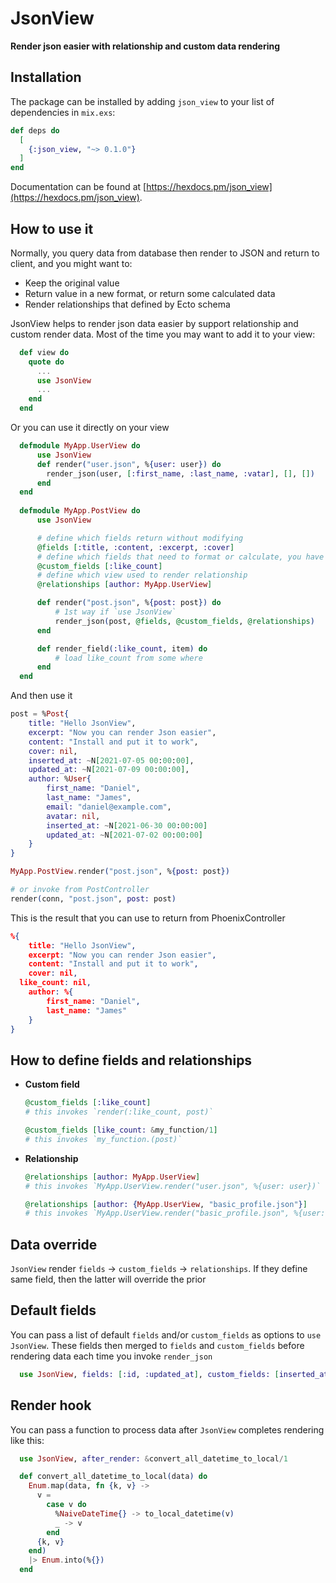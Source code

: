 # JsonView

**Render json easier with relationship and custom data rendering**

## Installation

The package can be installed
by adding `json_view` to your list of dependencies in `mix.exs`:

```elixir
def deps do
  [
    {:json_view, "~> 0.1.0"}
  ]
end
```

Documentation can be found at [https://hexdocs.pm/json_view](https://hexdocs.pm/json_view).


## How to use it

  Normally, you query data from database then render to JSON and return to client, and you might want to:

  - Keep the original value
  - Return value in a new format, or return some calculated data
  - Render relationships that defined by Ecto schema

  JsonView helps to render json data easier by support relationship and custom render data.
  Most of the time you may want to add it to your view:

```elixir
  def view do
    quote do
      ...
      use JsonView
      ...
    end
  end
```

  Or you can use it directly on your view

```elixir
  defmodule MyApp.UserView do
      use JsonView
      def render("user.json", %{user: user}) do
      	render_json(user, [:first_name, :last_name, :vatar], [], [])
      end
  end
      
  defmodule MyApp.PostView do
      use JsonView

      # define which fields return without modifying
      @fields [:title, :content, :excerpt, :cover]
      # define which fields that need to format or calculate, you have to define `render_field/2` below
      @custom_fields [:like_count]
      # define which view used to render relationship
      @relationships [author: MyApp.UserView]

      def render("post.json", %{post: post}) do
          # 1st way if `use JsonView`
          render_json(post, @fields, @custom_fields, @relationships)
      end

      def render_field(:like_count, item) do
          # load like_count from some where
      end
  end
```

And then use it

```elixir
post = %Post{
	title: "Hello JsonView",
	excerpt: "Now you can render Json easier",
	content: "Install and put it to work",
	cover: nil,
	inserted_at: ~N[2021-07-05 00:00:00],
	updated_at: ~N[2021-07-09 00:00:00],
	author: %User{
		first_name: "Daniel",
		last_name: "James",
		email: "daniel@example.com",
		avatar: nil,
		inserted_at: ~N[2021-06-30 00:00:00]
		updated_at: ~N[2021-07-02 00:00:00]
	}
}

MyApp.PostView.render("post.json", %{post: post})

# or invoke from PostController
render(conn, "post.json", post: post)
```



This is the result that you can use to return from PhoenixController

```json
%{
	title: "Hello JsonView",
	excerpt: "Now you can render Json easier",
	content: "Install and put it to work",
	cover: nil,
  like_count: nil,
	author: %{
		first_name: "Daniel",
		last_name: "James"
	}
}
```





## How to define fields and relationships

- **Custom field**

  ```elixir
  @custom_fields [:like_count]
  # this invokes `render(:like_count, post)`
  
  @custom_fields [like_count: &my_function/1]
  # this invokes `my_function.(post)`
  ```

- **Relationship**

  ```elixir
  @relationships [author: MyApp.UserView]
  # this invokes `MyApp.UserView.render("user.json", %{user: user})`
  
  @relationships [author: {MyApp.UserView, "basic_profile.json"}]
  # this invokes `MyApp.UserView.render("basic_profile.json", %{user: user})`
  ```



## Data override

  `JsonView` render `fields` -> `custom_fields` -> `relationships`. If they define same field, then the latter will override the prior



## Default fields

  You can pass a list of default `fields` and/or `custom_fields` as options to `use JsonView`. These fields then merged to `fields` and `custom_fields` before rendering data each time you invoke `render_json`

```elixir
  use JsonView, fields: [:id, :updated_at], custom_fields: [inserted_at: &to_local_time/2]
```



## Render hook

  You can pass a function to process data after `JsonView` completes rendering like this:

```elixir
  use JsonView, after_render: &convert_all_datetime_to_local/1

  def convert_all_datetime_to_local(data) do
    Enum.map(data, fn {k, v} ->
      v =
        case v do
          %NaiveDateTime{} -> to_local_datetime(v)
          _ -> v
        end
      {k, v}
    end)
    |> Enum.into(%{})
  end
```
